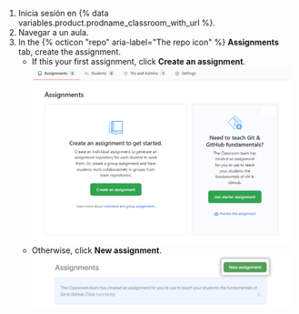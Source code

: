 1. Inicia sesión en {% data variables.product.prodname_classroom_with_url %}.
1. Navegar a un aula.
1. In the {% octicon "repo" aria-label="The repo icon" %} **Assignments** tab, create the assignment.
   - If this your first assignment, click **Create an assignment**. ![Crear tu primera tarea](/assets/images/help/classroom/assignments-create-first-assignment.png)
   - Otherwise, click **New assignment**. ![En el botón de 'Tarea nueva'](/assets/images/help/classroom/assignments-click-new-assignment-button.png)
